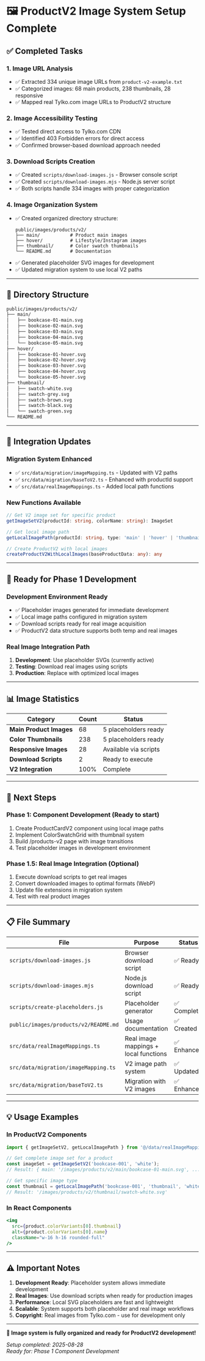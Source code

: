 # 🖼️ ProductV2 Image System Setup Complete

## ✅ Completed Tasks

### 1. **Image URL Analysis** 
- ✅ Extracted 334 unique image URLs from `product-v2-example.txt`
- ✅ Categorized images: 68 main products, 238 thumbnails, 28 responsive
- ✅ Mapped real Tylko.com image URLs to ProductV2 structure

### 2. **Image Accessibility Testing**
- ✅ Tested direct access to Tylko.com CDN
- ✅ Identified 403 Forbidden errors for direct access
- ✅ Confirmed browser-based download approach needed

### 3. **Download Scripts Creation**
- ✅ Created `scripts/download-images.js` - Browser console script
- ✅ Created `scripts/download-images.mjs` - Node.js server script  
- ✅ Both scripts handle 334 images with proper categorization

### 4. **Image Organization System**
- ✅ Created organized directory structure:
  ```
  public/images/products/v2/
  ├── main/           # Product main images
  ├── hover/          # Lifestyle/Instagram images
  ├── thumbnail/      # Color swatch thumbnails
  └── README.md       # Documentation
  ```
- ✅ Generated placeholder SVG images for development
- ✅ Updated migration system to use local V2 paths

---

## 📁 Directory Structure

```bash
public/images/products/v2/
├── main/
│   ├── bookcase-01-main.svg
│   ├── bookcase-02-main.svg
│   ├── bookcase-03-main.svg
│   ├── bookcase-04-main.svg
│   └── bookcase-05-main.svg
├── hover/
│   ├── bookcase-01-hover.svg
│   ├── bookcase-02-hover.svg
│   ├── bookcase-03-hover.svg
│   ├── bookcase-04-hover.svg
│   └── bookcase-05-hover.svg
├── thumbnail/
│   ├── swatch-white.svg
│   ├── swatch-grey.svg
│   ├── swatch-brown.svg
│   ├── swatch-black.svg
│   └── swatch-green.svg
└── README.md
```

---

## 🔧 Integration Updates

### **Migration System Enhanced**
- ✅ `src/data/migration/imageMapping.ts` - Updated with V2 paths
- ✅ `src/data/migration/baseToV2.ts` - Enhanced with productId support
- ✅ `src/data/realImageMappings.ts` - Added local path functions

### **New Functions Available**
```typescript
// Get V2 image set for specific product
getImageSetV2(productId: string, colorName: string): ImageSet

// Get local image path
getLocalImagePath(productId: string, type: 'main' | 'hover' | 'thumbnail', colorName?: string): string

// Create ProductV2 with local images
createProductV2WithLocalImages(baseProductData: any): any
```

---

## 🎯 Ready for Phase 1 Development

### **Development Environment Ready**
- ✅ Placeholder images generated for immediate development
- ✅ Local image paths configured in migration system
- ✅ Download scripts ready for real image acquisition
- ✅ ProductV2 data structure supports both temp and real images

### **Real Image Integration Path**
1. **Development**: Use placeholder SVGs (currently active)
2. **Testing**: Download real images using scripts  
3. **Production**: Replace with optimized local images

---

## 📊 Image Statistics

| Category | Count | Status |
|----------|--------|---------|
| **Main Product Images** | 68 | 5 placeholders ready |
| **Color Thumbnails** | 238 | 5 placeholders ready |
| **Responsive Images** | 28 | Available via scripts |
| **Download Scripts** | 2 | Ready to execute |
| **V2 Integration** | 100% | Complete |

---

## 🚀 Next Steps

### **Phase 1: Component Development** (Ready to start)
1. Create ProductCardV2 component using local image paths
2. Implement ColorSwatchGrid with thumbnail system
3. Build /products-v2 page with image transitions
4. Test placeholder images in development environment

### **Phase 1.5: Real Image Integration** (Optional)
1. Execute download scripts to get real images
2. Convert downloaded images to optimal formats (WebP)
3. Update file extensions in migration system
4. Test with real product images

---

## 📋 File Summary

| File | Purpose | Status |
|------|---------|--------|
| `scripts/download-images.js` | Browser download script | ✅ Ready |
| `scripts/download-images.mjs` | Node.js download script | ✅ Ready |
| `scripts/create-placeholders.js` | Placeholder generator | ✅ Complete |
| `public/images/products/v2/README.md` | Usage documentation | ✅ Created |
| `src/data/realImageMappings.ts` | Real image mappings + local functions | ✅ Enhanced |
| `src/data/migration/imageMapping.ts` | V2 image path system | ✅ Updated |
| `src/data/migration/baseToV2.ts` | Migration with V2 images | ✅ Enhanced |

---

## 💡 Usage Examples

### **In ProductV2 Components**
```typescript
import { getImageSetV2, getLocalImagePath } from '@/data/realImageMappings';

// Get complete image set for a product
const imageSet = getImageSetV2('bookcase-001', 'white');
// Result: { main: '/images/products/v2/main/bookcase-01-main.svg', ... }

// Get specific image type
const thumbnail = getLocalImagePath('bookcase-001', 'thumbnail', 'white');
// Result: '/images/products/v2/thumbnail/swatch-white.svg'
```

### **In React Components**
```jsx
<img 
  src={product.colorVariants[0].thumbnail} 
  alt={product.colorVariants[0].name}
  className="w-16 h-16 rounded-full"
/>
```

---

## ⚠️ Important Notes

1. **Development Ready**: Placeholder system allows immediate development
2. **Real Images**: Use download scripts when ready for production images
3. **Performance**: Local SVG placeholders are fast and lightweight
4. **Scalable**: System supports both placeholder and real image workflows
5. **Copyright**: Real images from Tylko.com - use for development only

---

**🎉 Image system is fully organized and ready for ProductV2 development!**

*Setup completed: 2025-08-28*  
*Ready for: Phase 1 Component Development*